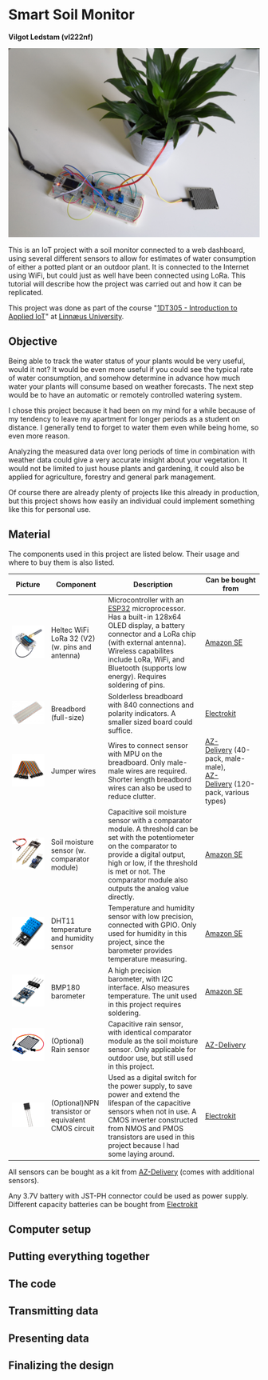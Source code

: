 # Smart Soil Monitor

**Vilgot Ledstam (vl222nf)**

![Setup](images/setup.jpg)

This is an IoT project with a soil monitor connected to a web dashboard, using several different sensors to allow for estimates of water consumption of either a potted plant or an outdoor plant. It is connected to the Internet using WiFi, but could just as well have been connected using LoRa. This tutorial will describe how the project was carried out and how it can be replicated.

This project was done as part of the course "[1DT305 - Introduction to Applied IoT](https://lnu.se/en/course/introduction-to-applied-internet-of-things/distance-international-summer/)" at [Linnæus University](https://lnu.se/en/).

## Objective

Being able to track the water status of your plants would be very useful, would it not? It would be even more useful if you could see the typical rate of water consumption, and somehow determine in advance how much water your plants will consume based on weather forecasts. The next step would be to have an automatic or remotely controlled watering system.

I chose this project because it had been on my mind for a while because of my tendency to leave my apartment for longer periods as a student on distance. I generally tend to forget to water them even while being home, so even more reason.

Analyzing the measured data over long periods of time in combination with weather data could give a very accurate insight about your vegetation. It would not be limited to just house plants and gardening, it could also be applied for agriculture, forestry and general park management.

Of course there are already plenty of projects like this already in production, but this project shows how easily an individual could implement something like this for personal use.

## Material

The components used in this project are listed below. Their usage and where to buy them is also listed.

| Picture                                                        | Component                                           | Description                                                                                                                                                                                                                                                                                      | Can be bought from                                                                                                                                                                                                                             |
| -------------------------------------------------------------- | --------------------------------------------------- | ------------------------------------------------------------------------------------------------------------------------------------------------------------------------------------------------------------------------------------------------------------------------------------------------ | ---------------------------------------------------------------------------------------------------------------------------------------------------------------------------------------------------------------------------------------------- |
| ![Heltec WiFi LoRa 32 (V2)](images/heltec_wifi_lora_32_v2.png) | Heltec WiFi LoRa 32 (V2) (w. pins and antenna)      | Microcontroller with an [ESP32](https://en.wikipedia.org/wiki/ESP32) microprocessor.  Has a built-in 128x64 OLED display, a battery connector and a LoRa chip (with external antenna). Wireless capabilites include LoRa, WiFi, and Bluetooth (supports low energy). Requires soldering of pins. | [Amazon SE](https://www.amazon.se/gp/product/B08243JHMW/)                                                                                                                                                          |
| ![Breadboard](images/breadboard.jpg)                           | Breadbord (full-size)                               | Solderless breadboard with 840 connections and polarity indicators. A smaller sized board could suffice.                                                                                                                                                                                         | [Electrokit](https://www.electrokit.com/en/product/solderless-breadboard-840-tie-points-2/)                                                                                                                                                    |
| ![Jumper wires](images/wires.jpg)                              | Jumper wires                                        | Wires to connect sensor with MPU on the breadboard. Only male-male wires are required. Shorter length breadbord wires can also be used to reduce clutter.                                                                                                                                        | [AZ-Delivery](https://www.az-delivery.de/products/40-stk-jumper-wire-male-to-male-20-zentimeter) (40-pack, male-male),<br/>[AZ-Delivery](https://www.az-delivery.de/products/3er-set-40-stk-jumper-wire-m2m-f2m-f2f) (120-pack, various types) |
| ![Soil moisture sensor](images/soil.jpg)                       | Soil moisture sensor (w. comparator module)         | Capacitive soil moisture sensor with a comparator module. A threshold can be set with the potentiometer on the comparator to provide a digital output, high or low, if the threshold is met or not. The comparator module also outputs the analog value directly.                                | [Amazon SE](https://www.amazon.se/dp/B07V6SZYZW/)                                                                                                                                                                                              |
| ![DHT11](images/dht11.jpg)                                     | DHT11 temperature and humidity sensor               | Temperature and humidity sensor with low precision, connected with GPIO. Only used for humidity in this project, since the barometer provides temperature measuring.                                                                                                                             | [Amazon SE](https://www.amazon.se/dp/B089W8DB5P/)                                                                                                                                                                                              |
| ![BMP180 barometer](images/bmp180.jpg)                         | BMP180 barometer                                    | A high precision barometer, with I2C interface. Also measures temperature. The unit used in this project requires soldering.                                                                                                                                                                     | [Amazon SE](https://www.amazon.se/dp/B07D8S617X/)                                                                                                                                                                                              |
| ![Rain sensor](images/rain.jpg)                                | (Optional)<br/>Rain sensor                          | Capacitive rain sensor, with identical comparator module as the soil moisture sensor. Only applicable for outdoor use, but still used in this project.                                                                                                                                           | [AZ-Delivery](https://www.az-delivery.de/products/regen-sensor-modul)                                                                                                                                                                          |
| ![NPN transistor](images/npn.jpg)                              | (Optional)NPN transistor or equivalent CMOS circuit | Used as a digital switch for the power supply, to save power and extend the lifespan of the capacitive sensors when not in use. A CMOS inverter constructed from NMOS and PMOS transistors are used in this project because I had some laying around.                                            | [Electrokit](https://www.electrokit.com/produkt/mpsa14-to-92-npn-30v-500ma/)                                                                                                                                                                   |

All sensors can be bought as a kit from [AZ-Delivery](https://www.az-delivery.de/products/16-in-1-kit-zubehorset-fur-raspberry-pi-arduino-und-andere-mikrocontroller) (comes with additional sensors).

Any 3.7V battery with JST-PH connector could be used as power supply. Different capacity batteries can be bought from [Electrokit](https://www.electrokit.com/?s=lipo+3.7v&post_type=product)

## Computer setup

## Putting everything together

## The code

## Transmitting data

## Presenting data

## Finalizing the design
